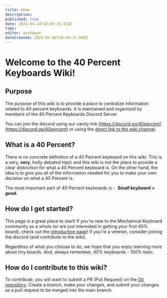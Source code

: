 ```yaml
---
title: Home
description: 
published: true
date: 2024-04-14T18:07:35.918Z
tags: 
editor: markdown
dateCreated: 2023-02-08T19:49:37.040Z
---
```


# Welcome to the 40 Percent Keyboards Wiki!

## Purpose

The purpose of this wiki is to provide a place to centralize information related to 40 percent keyboards. It is maintained and organized by members of the 40 Percent Keyboards Discord Server.

You can join the discord using our vanity link [https://discord.gg/40percent](https://discord.gg/40percent) or using the [direct link to the wiki channel](https://discord.gg/YwBWB9GEMp).

## What is a 40 Percent?

There is no concrete definition of a 40 Percent keyboard on this wiki. This is a very, **very**, hotly debated topic and this wiki is not the place to provide a clear distinction for what a 40 Percent keyboard is. On the other hand, the idea is to give you all of the information needed for you to make your own decision on what a 40 Percent is.

The most important part of 40 Percent keyboards is -  _**Small keyboard = good.**_

## How do I get started?

This page is a great place to start! If you're new to the Mechanical Keyboard community as a whole (or are just interested in getting your first 40% board), check out the [introduction page](/Guides/Introduction)! If you're a veteran, consider joining the discord (and contribute to the wiki).

Regardless of what you choose to do, we hope that you enjoy learning more about tiny boards. And, always remember, 40% keyboards - 100% toxic.

## How do I contribute to this wiki?

To contribute, you will want to submit a PR (Pull Request) on the [Git repository](https://github.com/40-percent/40percent-wiki). Create a branch, make your changes, and submit your changes as a pull request to be merged into the main branch.